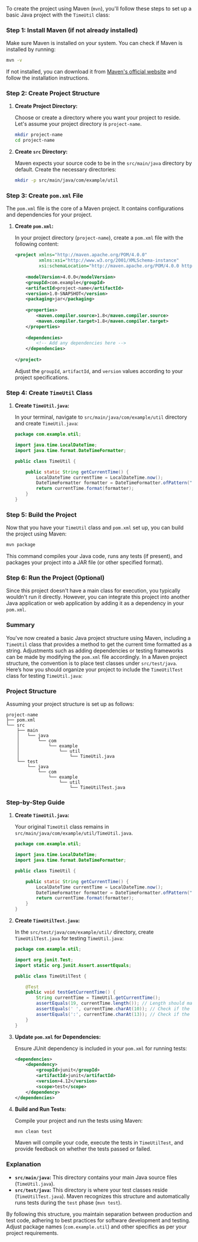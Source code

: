 To create the project using Maven (`mvn`), you'll follow these steps to set up a basic Java project with the `TimeUtil` class:

### Step 1: Install Maven (if not already installed)

Make sure Maven is installed on your system. You can check if Maven is installed by running:

```bash
mvn -v
```

If not installed, you can download it from [Maven's official website](https://maven.apache.org/download.cgi) and follow the installation instructions.

### Step 2: Create Project Structure

1. **Create Project Directory:**

   Choose or create a directory where you want your project to reside. Let's assume your project directory is `project-name`.

   ```bash
   mkdir project-name
   cd project-name
   ```

2. **Create `src` Directory:**

   Maven expects your source code to be in the `src/main/java` directory by default. Create the necessary directories:

   ```bash
   mkdir -p src/main/java/com/example/util
   ```

### Step 3: Create `pom.xml` File

The `pom.xml` file is the core of a Maven project. It contains configurations and dependencies for your project.

1. **Create `pom.xml`:**

   In your project directory (`project-name`), create a `pom.xml` file with the following content:

   ```xml
   <project xmlns="http://maven.apache.org/POM/4.0.0"
            xmlns:xsi="http://www.w3.org/2001/XMLSchema-instance"
            xsi:schemaLocation="http://maven.apache.org/POM/4.0.0 http://maven.apache.org/xsd/maven-4.0.0.xsd">
       
       <modelVersion>4.0.0</modelVersion>
       <groupId>com.example</groupId>
       <artifactId>project-name</artifactId>
       <version>1.0-SNAPSHOT</version>
       <packaging>jar</packaging>
       
       <properties>
           <maven.compiler.source>1.8</maven.compiler.source>
           <maven.compiler.target>1.8</maven.compiler.target>
       </properties>
       
       <dependencies>
           <!-- Add any dependencies here -->
       </dependencies>
       
   </project>
   ```

   Adjust the `groupId`, `artifactId`, and `version` values according to your project specifications.

### Step 4: Create `TimeUtil` Class

1. **Create `TimeUtil.java`:**

   In your terminal, navigate to `src/main/java/com/example/util` directory and create `TimeUtil.java`:

   ```java
   package com.example.util;
   
   import java.time.LocalDateTime;
   import java.time.format.DateTimeFormatter;
   
   public class TimeUtil {
   
       public static String getCurrentTime() {
           LocalDateTime currentTime = LocalDateTime.now();
           DateTimeFormatter formatter = DateTimeFormatter.ofPattern("yyyy-MM-dd HH:mm:ss");
           return currentTime.format(formatter);
       }
   }
   ```

### Step 5: Build the Project

Now that you have your `TimeUtil` class and `pom.xml` set up, you can build the project using Maven:

```bash
mvn package
```

This command compiles your Java code, runs any tests (if present), and packages your project into a JAR file (or other specified format).

### Step 6: Run the Project (Optional)

Since this project doesn't have a main class for execution, you typically wouldn't run it directly. However, you can integrate this project into another Java application or web application by adding it as a dependency in your `pom.xml`.

### Summary

You've now created a basic Java project structure using Maven, including a `TimeUtil` class that provides a method to get the current time formatted as a string. Adjustments such as adding dependencies or testing frameworks can be made by modifying the `pom.xml` file accordingly.
In a Maven project structure, the convention is to place test classes under `src/test/java`. Here’s how you should organize your project to include the `TimeUtilTest` class for testing `TimeUtil.java`:

### Project Structure

Assuming your project structure is set up as follows:

```
project-name
├── pom.xml
└── src
    ├── main
    │   └── java
    │       └── com
    │           └── example
    │               └── util
    │                   └── TimeUtil.java
    └── test
        └── java
            └── com
                └── example
                    └── util
                        └── TimeUtilTest.java
```

### Step-by-Step Guide

1. **Create `TimeUtil.java`:**

   Your original `TimeUtil` class remains in `src/main/java/com/example/util/TimeUtil.java`.

   ```java
   package com.example.util;

   import java.time.LocalDateTime;
   import java.time.format.DateTimeFormatter;

   public class TimeUtil {

       public static String getCurrentTime() {
           LocalDateTime currentTime = LocalDateTime.now();
           DateTimeFormatter formatter = DateTimeFormatter.ofPattern("yyyy-MM-dd HH:mm:ss");
           return currentTime.format(formatter);
       }
   }
   ```

2. **Create `TimeUtilTest.java`:**

   In the `src/test/java/com/example/util/` directory, create `TimeUtilTest.java` for testing `TimeUtil.java`:

   ```java
   package com.example.util;

   import org.junit.Test;
   import static org.junit.Assert.assertEquals;

   public class TimeUtilTest {

       @Test
       public void testGetCurrentTime() {
           String currentTime = TimeUtil.getCurrentTime();
           assertEquals(19, currentTime.length()); // Length should match the format
           assertEquals(' ', currentTime.charAt(10)); // Check if the 11th character is a space
           assertEquals(':', currentTime.charAt(13)); // Check if the 14th character is a colon
       }
   }
   ```

3. **Update `pom.xml` for Dependencies:**

   Ensure JUnit dependency is included in your `pom.xml` for running tests:

   ```xml
   <dependencies>
       <dependency>
           <groupId>junit</groupId>
           <artifactId>junit</artifactId>
           <version>4.12</version>
           <scope>test</scope>
       </dependency>
   </dependencies>
   ```

4. **Build and Run Tests:**

   Compile your project and run the tests using Maven:

   ```bash
   mvn clean test
   ```

   Maven will compile your code, execute the tests in `TimeUtilTest`, and provide feedback on whether the tests passed or failed.

### Explanation

- **`src/main/java`:** This directory contains your main Java source files (`TimeUtil.java`).
- **`src/test/java`:** This directory is where your test classes reside (`TimeUtilTest.java`). Maven recognizes this structure and automatically runs tests during the `test` phase (`mvn test`).

By following this structure, you maintain separation between production and test code, adhering to best practices for software development and testing. Adjust package names (`com.example.util`) and other specifics as per your project requirements.
